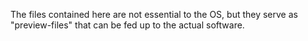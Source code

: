The files contained here are not essential to the OS, but they serve as "preview-files" that can be fed up to the actual software.
